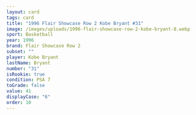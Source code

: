 ```yaml
---
layout: card
tags: card
title: "1996 Flair Showcase Row 2 Kobe Bryant #31"
image: /images/uploads/1996-flair-showcase-row-2-kobe-bryant-8.webp
sport: Basketball
year: 1996
brand: Flair Showcase Row 2
subset: ""
player: Kobe Bryant
lastName: Bryant
number: "31"
isRookie: true
condition: PSA 7
toGrade: false
value: 41
displayCase: "6"
order: 10
---
```

